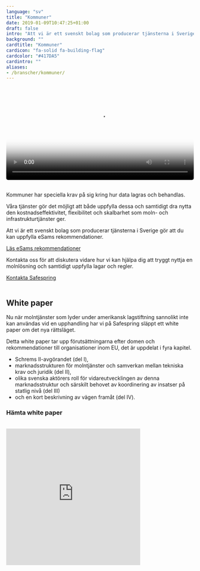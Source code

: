 ```yaml
---
language: "sv"
title: "Kommuner"
date: 2019-01-09T10:47:25+01:00
draft: false
intro: "Att vi är ett svenskt bolag som producerar tjänsterna i Sverige gör att du kan uppfylla eSams rekommendationer."
background: ""
cardtitle: "Kommuner"
cardicon: "fa-solid fa-building-flag"
cardcolor: "#417DA5"
cardintro: ""
aliases:
- /branscher/kommuner/
---
```


<video poster="/branscher/images/safespring_esam.jpg" width="100%" style="border-radius: 5px;" controls="true">
<source type="video/mp4" src="/branscher/images/safespring_esam.mp4">
<track src="/branscher/images/safespring_esam.vtt" kind="subtitles" srclang="sv" label="Svenska" default>
</video>
<br><br>
<div class="ingress"><p>Kommuner har speciella krav på sig kring hur data lagras och behandlas. </p></div>

Våra tjänster gör det möjligt att både uppfylla dessa och samtidigt dra nytta den kostnadseffektivitet, flexibilitet och skalbarhet som moln- och infrastrukturtjänster ger.

Att vi är ett svenskt bolag som producerar tjänsterna i Sverige gör att du kan uppfylla eSams rekommendationer.

 <a href="http://www.esamverka.se/stod-och-vagledning/rattsliga-uttalanden/rojande-och-molntjanster.html" id="text-button">Läs eSams rekommendationer</a>

Kontakta oss för att diskutera vidare hur vi kan hjälpa dig att tryggt nyttja en molnlösning och samtidigt uppfylla lagar och regler.

<a href="/kontakt" id="text-button">Kontakta Safespring</a><br><br>

## White paper

Nu när molntjänster som lyder under amerikansk lagstiftning sannolikt inte kan användas vid en upphandling har vi på Safespring släppt ett white paper om det nya rättsläget.

Detta white paper tar upp förutsättningarna efter domen och rekommendationer till organisationer inom EU, det är uppdelat i fyra kapitel.

- Schrems II-avgörandet (del I),
- marknadsstrukturen för molntjänster och samverkan mellan tekniska krav och juridik (del II),
- olika svenska aktörers roll för vidareutvecklingen av denna marknadsstruktur och särskilt behovet av koordinering av insatser på statlig nivå (del III)
- och en kort beskrivning av vägen framåt (del IV).

<h3 id="download">Hämta white paper</h3>

<br><iframe src="https://pages.upsales.com/9549u77a8afc208f84341af2a530953248804-frame" 		width="360" 		height="367" 		style="border:0"></iframe>
